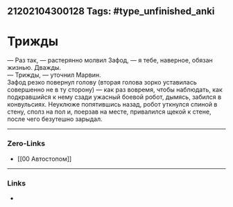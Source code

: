 21202104300128
Tags: #type_unfinished_anki 
---
# Трижды

— Раз так, — растерянно молвил Зафод, — я тебе, наверное, обязан жизнью. Дважды.<br>— Трижды, — уточнил Марвин.<br>Зафод резко повернул голову (вторая голова зорко уставилась совершенно не в ту сторону) — как раз вовремя, чтобы наблюдать, как подкравшийся к нему сзади ужасный боевой робот, дымясь, забился в конвульсиях. Неуклюже попятившись назад, робот уткнулся спиной в стену, сполз на пол и, поерзав на месте, привалился щекой к стене, после чего безутешно зарыдал.

---
### Zero-Links
- [[00 Автостопом]]
---
### Links
-